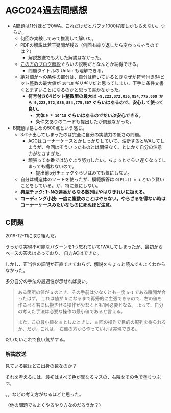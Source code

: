 # AGC024過去問感想

- A問題は11分ほどで0WA。これだけだとパフォ1000程度しかもらえない。つらい。
  - 何回か実験してみて推測して解いた。
  - PDFの解説は若干疑問が残る（何回も繰り返したら変わっちゃうのでは？）
    - 解説放送でも大した解説はなかった。
  - [この方のブログ解説](https://naoyat.hatenablog.jp/entry/AGC024)ぐらいの説明だとなんとか納得できる。
    - 問題タイトルの Unfair も理解できる。
  - 絶対値が〜の条件の部分は、自分は解いているときなぜか符号付き64ビット整数の最大値が `10^18` ギリギリだと思ってしまい、下手に条件文書くとまずいことになるのかと思って書かなかった。
    - **符号付き64ビット整数型の最大は `-9,223,372,036,854,775,808 から 9,223,372,036,854,775,807` ぐらいはあるので、安心して使って良い。**
      - **大体 `9 * 10^18` ぐらいはあるのでだいぶ安心できる。**
      - 条件文ありのコードも提出したが問題なかった。
- B問題は易しめの500点という感じ。
  - 3ペナ出してしまったのは完全に自分の実装力の低さの問題。
    - AGCはコーナーケースとかしっかりしていて、油断するとWAしてしまうが、今回はそういったものとは関係なく、とにかく自分の注意力がなさすぎた。
    - 頑張って本番では防ぐよう努力したい。ちょっとぐらい遅くなってしまっても構わないので。
      - 提出前5分チェックぐらいはみても気にしない。
  - 自分は構造体のソートを使ったが、模範解答は `Q[P[i]] = i` という賢いことをしている。が、特に気にしない。
  - **典型チック: 1~Nの連番からなる数列はやはりきれいに扱える。**
  - **コーディング小技: 一度に複数のことはやらない。やらざるを得ない時はコーナーケースみたいなものに死ぬほど注意。**

## C問題

2019-12-11に取り組んだ。

うっかり実現不可能なパターンを1つ忘れていて1WAしてしまったが、最初からベースの答えはあっており、
自力ACはできた。

しかし、正当性の証明が正直できておらず、解説をちょっと読んでもよくわからなかった。

多分自分の手法の最適性が示せれば良い。

> ある箇所の値が `a` のとき、その手前は少なくとも一度 `a-1` である瞬間が合ったはず。
> これは値が `0` になるまで再帰的に主張できるので、右の値を作るべく右に伝搬させる操作が少なくとも1回必要となる。
> よって、自分の考えた手法は必要な操作の最小値であると言える。
>
> また、この最小値を `m` としたときに、 `m` 回の操作で目的の配列を得られるか、だが、これは、
> 右側の方から作っていけば実現できる。

だいたいこれで良い気がする。

### 解説放送

見ている数はどこ出身の数なのか？

それを考えるには、最初はすべて色が異なるマスの、右隣をその色で塗りつぶす。

。。などの考え方がなるほどと思った。

（他の問題でもよくやるやり方なのだろうか？）

